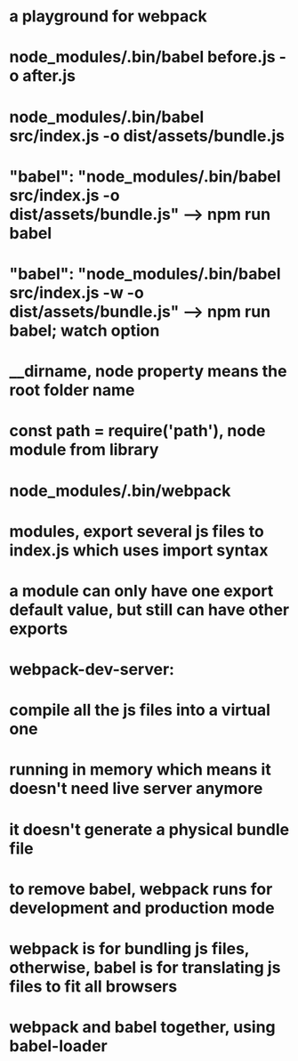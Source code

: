 # a playground for webpack
# node_modules/.bin/babel before.js -o after.js
# node_modules/.bin/babel src/index.js -o dist/assets/bundle.js
# "babel": "node_modules/.bin/babel src/index.js -o dist/assets/bundle.js"  --> npm run babel
# "babel": "node_modules/.bin/babel src/index.js -w -o dist/assets/bundle.js"  --> npm run babel; watch option
# __dirname, node property means the root folder name
# const path = require('path'), node module from library
# node_modules/.bin/webpack
# modules, export several js files to index.js which uses import syntax
# a module can only have one export default value, but still can have other exports
# webpack-dev-server:
# compile all the js files into a virtual one
# running in memory which means it doesn't need live server anymore
# it doesn't generate a physical bundle file 
# to remove babel, webpack runs for development and production mode
# webpack is for bundling js files, otherwise, babel is for translating js files to fit all browsers
# webpack and babel together, using babel-loader